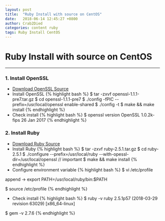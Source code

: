 ```yaml
---
layout: post
title:  "Ruby Install with source on CentOS"
date:   2018-06-14 12:45:27 +0800
author: Crab2Died
categories: content ruby
tags: Ruby Install CentOS
---
```


# Ruby Install with source on CentOS

---
### 1. Install OpenSSL
 - [Download OpenSSL Source](https://www.openssl.org/source/)
 - Install OpenSSL
 {% highlight bash %}
 $ tar -zxvf openssl-1.1.1-pre7.tar.gz
 $ cd openssl-1.1.1-pre7
 $ ./config -fPIC --prefix=/usr/local/openssl enable-shared
 $ ./config -t
 $ make && make install
 {% endhighlight %}
 - Check install
 {% highlight bash %}
 $ openssl version
 OpenSSL 1.0.2k-fips  26 Jan 2017
 {% endhighlight %}
### 2. Install Ruby
 - [Download Ruby Source](http://www.ruby-lang.org/en/downloads/)
 - Install Ruby
 {% highlight bash %}
 $ tar -zxvf ruby-2.5.1.tar.gz
 $ cd ruby-2.5.1
 $ ./configure --prefix=/usr/local/ruby --with-opessl-dir=/usr/local/openssl     // important
 $ make && make install
 {% endhighlight %}
 - Configure environment variable
 {% highlight bash %}
 $ vi /etc/profile
 
 append -> export PATH=/usr/local/ruby/bin:$PATH
 
 $ source /etc/profile
 {% endhighlight %}
 - Check install
 {% highlight bash %}
 $ ruby -v
 ruby 2.5.1p57 (2018-03-29 revision 63029) [x86_64-linux]
 
 $ gem -v
 2.7.6
 {% endhighlight %}
 
